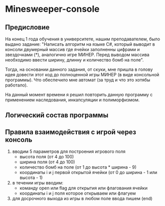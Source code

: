 # Minesweeper-console
## Предисловие
На конец 1 года обучения в университете, нашим преподавателем, было выдано задание: "Написать алгоритм на языке C#, который выводит в консоли двумерный массив где ячейки заполненны цифрами и звездочками (*), аналогично игре МИНЕР. Перед выводом массива необходимо ввести ширину, длинну и количество бомб на поле".  
  
Тогда, на основании данного задания, от скуки, мне пришла в голову идея довести этот код до полноценной игры МИНЕР (в виде консольной программы). Что обеспечило мне автомат (за труд и что это хотябы работало).  
  
На данный момент времени я решил повторить данную программу с применением наследования, инкапсуляции и полиморфизмом.

## Логический состав программы

## Правила взаимодействия с игрой через консоль
1) вводим 5 параметров для построения игрового поля
    - высота поля (от 4 до 100)
    - ширина поля (от 4 до 100)
    - количество бомб на поле (от 1 до высота * ширина - 9)
    - координаты i и j первой открытой ячейки (от 0 до ширина - 1 или высота - 1)
2) в течении игры вводим:
    - команду open или flag для открытия или флагования ячейки
    - координаты i и j поля которое открываем или флагуем
3) для досрочного выхода из игры в любом поле ввода пишем (end)
